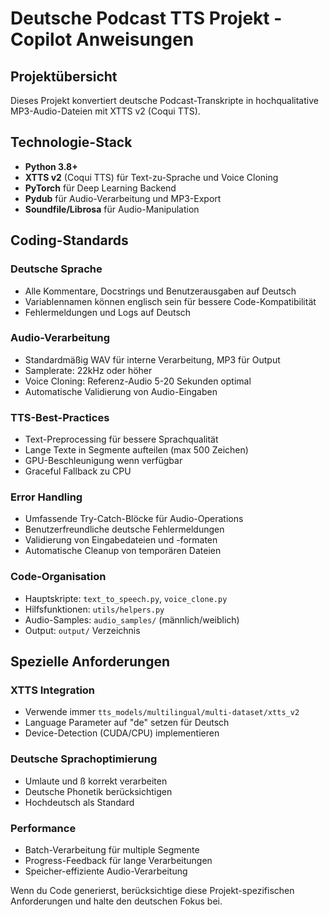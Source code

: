<!-- Use this file to provide workspace-specific custom instructions to Copilot. For more details, visit https://code.visualstudio.com/docs/copilot/copilot-customization#_use-a-githubcopilotinstructionsmd-file -->

# Deutsche Podcast TTS Projekt - Copilot Anweisungen

## Projektübersicht
Dieses Projekt konvertiert deutsche Podcast-Transkripte in hochqualitative MP3-Audio-Dateien mit XTTS v2 (Coqui TTS). 

## Technologie-Stack
- **Python 3.8+**
- **XTTS v2** (Coqui TTS) für Text-zu-Sprache und Voice Cloning
- **PyTorch** für Deep Learning Backend
- **Pydub** für Audio-Verarbeitung und MP3-Export
- **Soundfile/Librosa** für Audio-Manipulation

## Coding-Standards

### Deutsche Sprache
- Alle Kommentare, Docstrings und Benutzerausgaben auf Deutsch
- Variablennamen können englisch sein für bessere Code-Kompatibilität
- Fehlermeldungen und Logs auf Deutsch

### Audio-Verarbeitung
- Standardmäßig WAV für interne Verarbeitung, MP3 für Output
- Samplerate: 22kHz oder höher
- Voice Cloning: Referenz-Audio 5-20 Sekunden optimal
- Automatische Validierung von Audio-Eingaben

### TTS-Best-Practices
- Text-Preprocessing für bessere Sprachqualität
- Lange Texte in Segmente aufteilen (max 500 Zeichen)
- GPU-Beschleunigung wenn verfügbar
- Graceful Fallback zu CPU

### Error Handling
- Umfassende Try-Catch-Blöcke für Audio-Operations
- Benutzerfreundliche deutsche Fehlermeldungen
- Validierung von Eingabedateien und -formaten
- Automatische Cleanup von temporären Dateien

### Code-Organisation
- Hauptskripte: `text_to_speech.py`, `voice_clone.py`
- Hilfsfunktionen: `utils/helpers.py`
- Audio-Samples: `audio_samples/` (männlich/weiblich)
- Output: `output/` Verzeichnis

## Spezielle Anforderungen

### XTTS Integration
- Verwende immer `tts_models/multilingual/multi-dataset/xtts_v2`
- Language Parameter auf "de" setzen für Deutsch
- Device-Detection (CUDA/CPU) implementieren

### Deutsche Sprachoptimierung
- Umlaute und ß korrekt verarbeiten
- Deutsche Phonetik berücksichtigen
- Hochdeutsch als Standard

### Performance
- Batch-Verarbeitung für multiple Segmente
- Progress-Feedback für lange Verarbeitungen
- Speicher-effiziente Audio-Verarbeitung

Wenn du Code generierst, berücksichtige diese Projekt-spezifischen Anforderungen und halte den deutschen Fokus bei.
